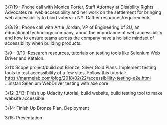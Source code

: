 3/7/19 : Phone call with Monica Porter, Staff Attorney at Disability Rights Advocates re: web accessibility and her work on the settlement for bringing web accessibility to blind voters in NY. Gather resources/requirements. 


3/8/19 : Phone call with Artie Jordan, VP of Engineering of 2U, an educational technology company, about the importance of web accessibility and how to ensure teams across the company have a holistic mindset of accessibility when building products. 

3/9 - 3/10: Research resources, tutorials on testing tools like Selenium Web Driver and Katalon. 

3/11: Scope project/build out Bronze, Silver Gold Plans. Implement testing tools to test accessibility of a few sites. Follow this tutorial: https://marmelab.com/blog/2018/02/22/accessibililty-testing-e2e.html ...install Selenium WebDriver testing with axe core 

3/12-3/13: Finish up Udacity tutorial, build website, build testing tool to make website accessible 

3/14: Finish Up Bronze Plan, Deployment 

3/15: Presentation 


